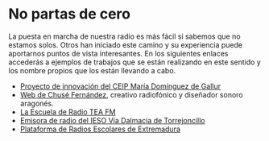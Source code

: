 
# No partas de cero

La puesta en marcha de nuestra radio es más fácil si sabemos que no estamos solos. Otros han iniciado este camino y su experiencia puede aportarnos puntos de vista interesantes. En los siguientes enlaces accederás a ejemplos de trabajos que se están realizando en este sentido y los nombre propios que los están llevando a cabo.

- [Proyecto de innovación del CEIP María Domínguez de Gallur](https://innovacion.educa.aragon.es/w/index.php?curid=1364)<br />
- [Web de Chusé Fernández](http://www.chusefernandez.com/portfolio.html), creativo radiofónico y diseñador sonoro aragonés.
- [La Escuela de Radio TEA FM](http://www.teafm.net/conoce.html)<br />
- [Emisora de radio del IESO Vía Dalmacia de Torrejoncillo](http://iesotorrejoncillo.juntaextremadura.net/radioalfares/%20)
- [Plataforma de Radios Escolares de Extremadura](http://radioedu.educarex.es/%20)
